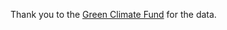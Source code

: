 Thank you to the [Green Climate Fund](https://data.greenclimate.fund/public/data/countries) for the data.
